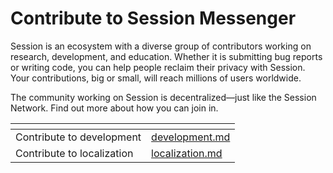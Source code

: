# Contribute to Session Messenger

Session is an ecosystem with a diverse group of contributors working on research, development, and education. Whether it is submitting bug reports or writing code, you can help people reclaim their privacy with Session. Your contributions, big or small, will reach millions of users worldwide.

The community working on Session is decentralized—just like the Session Network. Find out more about how you can join in.

<table data-view="cards"><thead><tr><th></th><th data-hidden data-card-target data-type="content-ref"></th></tr></thead><tbody><tr><td>Contribute to development</td><td><a href="development.md">development.md</a></td></tr><tr><td>Contribute to localization</td><td><a href="localization.md">localization.md</a></td></tr></tbody></table>

